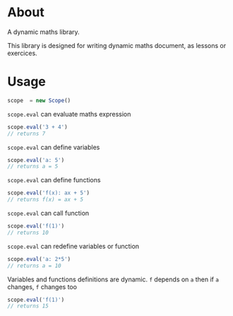 # About

A dynamic maths library.

This library is designed for writing dynamic maths document, as lessons or exercices.

# Usage

``` javascript 
scope  = new Scope()
```

`scope.eval` can evaluate maths expression

```javascript
scope.eval('3 + 4')
// returns 7
```

`scope.eval` can define variables

```javascript
scope.eval('a: 5')
// returns a = 5
```

`scope.eval` can define functions

```javascript
scope.eval('f(x): ax + 5')
// returns f(x) = ax + 5
```

`scope.eval` can call function

```javascript
scope.eval('f(1)')
// returns 10
```

`scope.eval` can redefine variables or function

```javascript
scope.eval('a: 2*5')
// returns a = 10
```

Variables and functions definitions are dynamic. `f` depends on `a` then if `a` changes, `f` changes too

```javascript
scope.eval('f(1)')
// returns 15 
```
